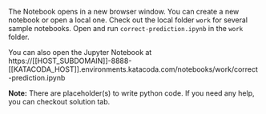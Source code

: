 The Notebook opens in a new browser window. You can create a new notebook or open a local one. Check out the local folder `work` for several sample notebooks. Open and run `correct-prediction.ipynb` in the `work` folder.

You can also open the Jupyter Notebook at https://[[HOST_SUBDOMAIN]]-8888-[[KATACODA_HOST]].environments.katacoda.com/notebooks/work/correct-prediction.ipynb

**Note:**
There are placeholder(s) to write python code. If you need any help, you can checkout solution tab.